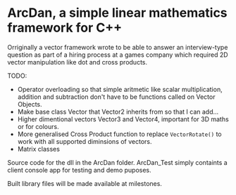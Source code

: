# ArcDan, a simple linear mathematics framework for C++

Orriginally a vector framework wrote to be able to answer an interview-type question as part of a hiring process at a games company which required 2D vector manipulation like dot and cross products.

TODO: 
* Operator overloading so that simple aritmetic like scalar multiplication, addition and subtraction don't have to be functions called on Vector Objects.  
* Make base class Vector that Vector2 inherits from so that I can add...  
* Higher dimentional vectors Vector3 and Vector4, important for 3D maths or for colours. 
* More generalised Cross Product function to replace `VectorRotate()` to work with all supported diminsions of vectors. 
* Matrix classes

Source code for the dll in the ArcDan folder. ArcDan_Test simply containts a client console app for testing and demo puposes.

Built library files will be made available at milestones.
